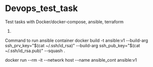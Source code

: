# Devops_test_task
Test tasks with Docker/docker-compose, ansible, terraform

1.
Command to run ansible container
docker build -t ansible:v1 --build-arg ssh_prv_key="$(cat ~/.ssh/id_rsa)" --build-arg ssh_pub_key="$(cat ~/.ssh/id_rsa.pub)" --squash .

docker run --rm -it --network host --name ansible_cont ansible:v1 

